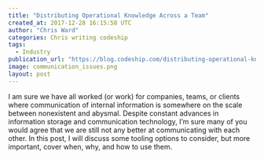 ```yaml
---
title: "Distributing Operational Knowledge Across a Team"
created_at: 2017-12-28 16:15:58 UTC
author: "Chris Ward"
categories: Chris writing codeship
tags: 
  - Industry
publication_url: "https://blog.codeship.com/distributing-operational-knowledge-across-a-team/"
image: communication_issues.png
layout: post
---
```

I am sure we have all worked (or work) for companies, teams, or clients where communication of internal information is somewhere on the scale between nonexistent and abysmal. Despite constant advances in information storage and communication technology, I’m sure many of you would agree that we are still not any better at communicating with each other. In this post, I will discuss some tooling options to consider, but more important, cover when, why, and how to use them.

